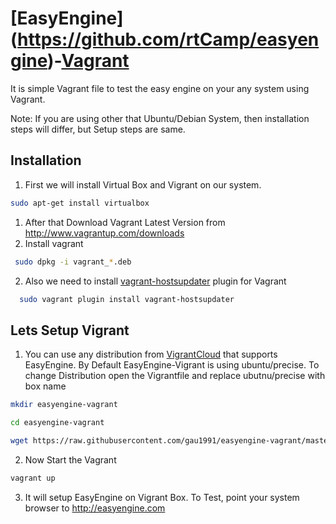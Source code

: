 [EasyEngine] (https://github.com/rtCamp/easyengine)-[Vagrant](https://vagrantup.com/)
==================

It is simple Vagrant file to test the easy engine on your any system using Vagrant.

Note: If you are using other that Ubuntu/Debian System, then installation steps will differ, but Setup steps are same.


## Installation
1. First we will install Virtual Box and Vigrant on our system.
  ```bash
  sudo apt-get install virtualbox
  ```
1.  After that Download Vagrant Latest Version from http://www.vagrantup.com/downloads
2.  Install vagrant

  ```bash
   sudo dpkg -i vagrant_*.deb
  ```
2.  Also we need to install [vagrant-hostsupdater](https://vagrantup.com/) plugin for Vagrant

  ```bash
    sudo vagrant plugin install vagrant-hostsupdater
  ```

## Lets Setup Vigrant
1. You can use any distribution from [VigrantCloud](http://vagrantcloud.com/) that supports EasyEngine. By Default EasyEngine-Vigrant is using ubuntu/precise. 
  To change Distribution open the Vigrantfile and replace ubutnu/precise with box name

  ```bash
  mkdir easyengine-vagrant

  cd easyengine-vagrant

  wget https://raw.githubusercontent.com/gau1991/easyengine-vagrant/master/Vagrantfile
  ```
2. Now Start the Vagrant

  ```bash
  vagrant up
  ```
3. It will setup EasyEngine on Vigrant Box. To Test, point your system browser to http://easyengine.com
